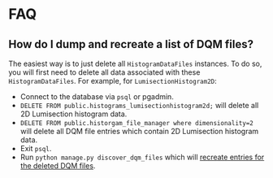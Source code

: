 # FAQ

## How do I dump and recreate a list of DQM files?

The easiest way is to just delete all `HistogramDataFiles` instances. To do so, 
you will first need to delete all data associated with these `HistogramDataFiles`.
For example, for `LumisectionHistogram2D`:

- Connect to the database via `psql` or pgadmin.
- `DELETE FROM public.histograms_lumisectionhistogram2d;` will delete
  all 2D Lumisection histogram data.
- `DELETE FROM public.historgam_file_manager where dimensionality=2` will
  delete all DQM file entries which contain 2D Lumisection histogram data.
- Exit `psql`.
- Run `python manage.py discover_dqm_files` which will
[recreate entries for the deleted DQM files](apps/histogram_file_manager/management.md).
